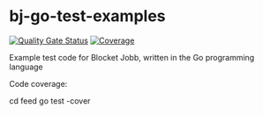 # bj-go-test-examples
[![Quality Gate Status](https://sonarqube.schibsted.io/api/project_badges/measure?project=blocket_bj-go-test-examples&metric=alert_status&token=03f9f4f153263190a8a741c0dee78cddda5719fa)](https://sonarqube.schibsted.io/dashboard?id=blocket_bj-go-test-examples)
[![Coverage](https://sonarqube.schibsted.io/api/project_badges/measure?project=blocket_bj-go-test-examples&metric=coverage&token=03f9f4f153263190a8a741c0dee78cddda5719fa)](https://sonarqube.schibsted.io/dashboard?id=blocket_bj-go-test-examples)

Example test code for Blocket Jobb, written in the Go programming language

Code coverage:

cd feed 
go test -cover
